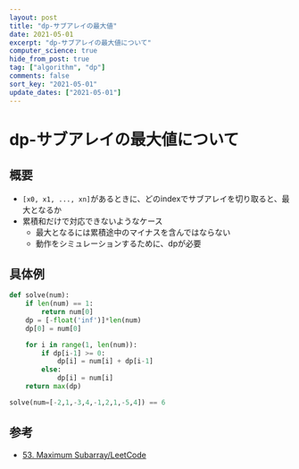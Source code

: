 ```yaml
---
layout: post
title: "dp-サブアレイの最大値"
date: 2021-05-01
excerpt: "dp-サブアレイの最大値について"
computer_science: true
hide_from_post: true
tag: ["algorithm", "dp"]
comments: false
sort_key: "2021-05-01"
update_dates: ["2021-05-01"]
---
```


# dp-サブアレイの最大値について

## 概要
 - `[x0, x1, ..., xn]`があるときに、どのindexでサブアレイを切り取ると、最大となるか
 - 累積和だけで対応できないようなケース
   - 最大となるには累積途中のマイナスを含んではならない
   - 動作をシミュレーションするために、dpが必要

## 具体例

```python
def solve(num):
    if len(num) == 1:
        return num[0]
    dp = [-float('inf')]*len(num)
    dp[0] = num[0]

    for i in range(1, len(num)):
        if dp[i-1] >= 0:
            dp[i] = num[i] + dp[i-1]
        else:
            dp[i] = num[i]
    return max(dp)

solve(num=[-2,1,-3,4,-1,2,1,-5,4]) == 6
```

## 参考
 - [53. Maximum Subarray/LeetCode](https://leetcode.com/problems/maximum-subarray/)

